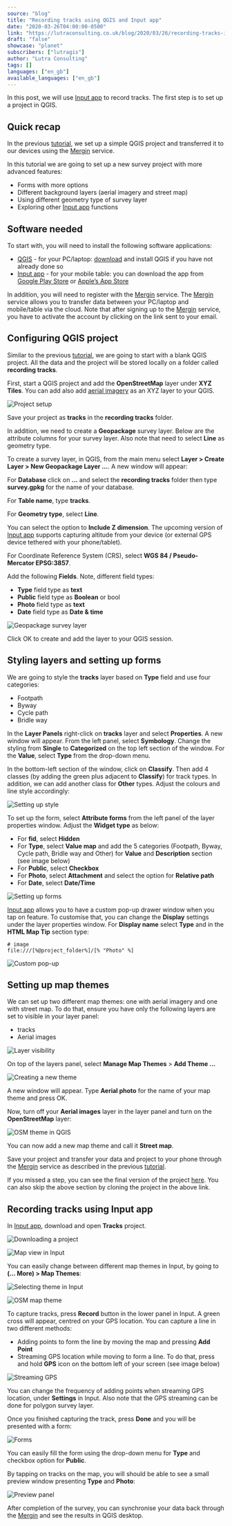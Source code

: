 ```yaml
---
source: "blog"
title: "Recording tracks using QGIS and Input app"
date: "2020-03-26T04:00:00-0500"
link: "https://lutraconsulting.co.uk/blog/2020/03/26/recording-tracks-input/"
draft: "false"
showcase: "planet"
subscribers: ["lutragis"]
author: "Lutra Consulting"
tags: []
languages: ["en_gb"]
available_languages: ["en_gb"]
---
```


<p>In this post, we will use <a href="https://merginmaps.com/">Input app</a> to record tracks. The first step is to set up a project in QGIS.</p>

<!-- more -->

<h2 id="quick-recap">Quick recap</h2>
<p>In the previous <a href="https://www.lutraconsulting.co.uk/blog/2020/02/14/survey-qgis-input/">tutorial</a>, we set up a simple QGIS project and transferred it to our devices using the <a href="https://merginmaps.com/">Mergin</a> service.</p>

<p>In this tutorial we are going to set up a new survey project with more advanced features:</p>

<ul>
  <li>Forms with more options</li>
  <li>Different background layers (aerial imagery and street map)</li>
  <li>Using different geometry type of survey layer</li>
  <li>Exploring other <a href="https://merginmaps.com/">Input app</a> functions</li>
</ul>

<h2 id="software-needed">Software needed</h2>
<p>To start with, you will need to install the following software applications:</p>
<ul>
  <li><a href="https://www.lutraconsulting.co.uk/blog/categories/qgis/www.qgis.org">QGIS</a> - for your PC/laptop: <a href="https://qgis.org/en/site/forusers/download.html">download</a> and install QGIS if you have not already done so</li>
  <li><a href="https://merginmaps.com/">Input app</a> - for your mobile table: you can download the app from <a href="https://play.google.com/store/apps/details?id=uk.co.lutraconsulting&amp;utm_source=lutra-atom&amp;utm_medium=lutra-blog&amp;utm_campaign=input">Google Play Store</a> or <a href="https://apps.apple.com/us/app/input/id1478603559?ls=1&amp;utm_source=lutra-atom&amp;utm_medium=lutra-blog&amp;utm_campaign=input">Apple’s App Store</a></li>
</ul>

<p>In addition, you will need to register with the <a href="https://merginmaps.com/">Mergin</a> service. The <a href="https://merginmaps.com/">Mergin</a> service allows you to transfer data between your PC/laptop and mobile/table via the cloud. Note that after signing up to the <a href="https://merginmaps.com/">Mergin</a> service, you have to activate the account by clicking on the link sent to your email.</p>

<h2 id="configuring-qgis-project">Configuring QGIS project</h2>

<p>Similar to the previous <a href="https://www.lutraconsulting.co.uk/blog/2020/02/14/survey-qgis-input/">tutorial</a>, we are going to start with a blank QGIS project. All the data and the project will be stored locally on a folder called <strong>recording tracks</strong>.</p>

<p>First, start a QGIS project and add the <strong>OpenStreetMap</strong> layer under <strong>XYZ Tiles</strong>. You can add also add <a href="https://gis.stackexchange.com/a/217670">aerial imagery</a> as an XYZ layer to your QGIS.</p>

<p><img alt="Project setup" src="https://www.lutraconsulting.co.uk/img/posts/track-qgis-project.png" /></p>

<p>Save your project as <strong>tracks</strong> in the <strong>recording tracks</strong> folder.</p>

<p>In addition, we need to create a <strong>Geopackage</strong> survey layer. Below are the attribute columns for your survey layer. Also note that need to select <strong>Line</strong> as geometry type.</p>

<p>To create a survey layer, in QGIS, from the main menu select <strong>Layer &gt; Create Layer &gt; New Geopackage Layer …</strong>. A new window will appear:</p>

<p>For <strong>Database</strong> click on <strong>…</strong> and select the <strong>recording tracks</strong> folder then type <strong>survey.gpkg</strong> for the name of your database.</p>

<p>For <strong>Table name</strong>, type <strong>tracks</strong>.</p>

<p>For <strong>Geometry type</strong>, select <strong>Line</strong>.</p>

<p>You can select the option to <strong>Include Z dimension</strong>. The upcoming version of <a href="https://merginmaps.com/">Input app</a> supports capturing altitude from your device (or external GPS device tethered with your phone/tablet).</p>

<p>For Coordinate Reference System (CRS), select <strong>WGS 84 / Pseudo-Mercator EPSG:3857</strong>.</p>

<p>Add the following <strong>Fields</strong>. Note, different field types:</p>

<ul>
  <li><strong>Type</strong> field type as <strong>text</strong></li>
  <li><strong>Public</strong> field type as <strong>Boolean</strong> or bool</li>
  <li><strong>Photo</strong> field type as <strong>text</strong></li>
  <li><strong>Date</strong> field type as <strong>Date &amp; time</strong></li>
</ul>

<p><img alt="Geopackage survey layer" src="https://www.lutraconsulting.co.uk/img/posts/track-survey-layer.png" /></p>

<p>Click OK to create and add the layer to your QGIS session.</p>

<h2 id="styling-layers-and-setting-up-forms">Styling layers and setting up forms</h2>

<p>We are going to style the <strong>tracks</strong> layer based on <strong>Type</strong> field and use four categories:</p>
<ul>
  <li>Footpath</li>
  <li>Byway</li>
  <li>Cycle path</li>
  <li>Bridle way</li>
</ul>

<p>In the <strong>Layer Panels</strong> right-click on <strong>tracks</strong> layer and select <strong>Properties</strong>. A new window will appear. From the left panel, select <strong>Symbology</strong>. Change the styling from <strong>Single</strong> to <strong>Categorized</strong> on the top left section of the window. For the <strong>Value</strong>, select <strong>Type</strong> from the drop-down menu.</p>

<p>In the bottom-left section of the window, click on <strong>Classify</strong>. Then add 4 classes (by adding the green plus adjacent to <strong>Classify</strong>) for track types. In addition, we can add another class for <strong>Other</strong> types. Adjust the colours and line style accordingly:</p>

<p><img alt="Setting up style" src="https://www.lutraconsulting.co.uk/img/posts/track-style-layer.png" /></p>

<p>To set up the form, select <strong>Attribute forms</strong> from the left panel of the layer properties window. Adjust the <strong>Widget type</strong> as below:</p>

<ul>
  <li>For <strong>fid</strong>, select <strong>Hidden</strong></li>
  <li>For <strong>Type</strong>, select <strong>Value map</strong> and add the 5 categories (Footpath, Byway, Cycle path, Bridle way and Other) for <strong>Value</strong> and <strong>Description</strong> section (see image below)</li>
  <li>For <strong>Public</strong>, select <strong>Checkbox</strong></li>
  <li>For <strong>Photo</strong>, select <strong>Attachment</strong> and select the option for <strong>Relative path</strong></li>
  <li>For <strong>Date</strong>, select <strong>Date/Time</strong></li>
</ul>

<p><img alt="Setting up forms" src="https://www.lutraconsulting.co.uk/img/posts/track-forms-layer.png" /></p>

<p><a href="https://merginmaps.com/">Input app</a> allows you to have a custom pop-up drawer window when you tap on feature. To customise that, you can change the <strong>Display</strong> settings under the layer properties window. For <strong>Display name</strong> select <strong>Type</strong> and in the <strong>HTML Map Tip</strong> section type:</p>

<p><code class="highlighter-rouge"># image
file:///[%@project_folder%]/[% "Photo" %]</code></p>

<p><img alt="Custom pop-up" src="https://www.lutraconsulting.co.uk/img/posts/track-popup-layer.png" /></p>

<h2 id="setting-up-map-themes">Setting up map themes</h2>
<p>We can set up two different map themes: one with aerial imagery and one with street map. To do that, ensure you have only the following layers are set to visible in your layer panel:</p>
<ul>
  <li>tracks</li>
  <li>Aerial images</li>
</ul>

<p><img alt="Layer visibility" src="https://www.lutraconsulting.co.uk/img/posts/track-theme-ap1.png" /></p>

<p>On top of the layers panel, select <strong>Manage Map Themes</strong> &gt; <strong>Add Theme …</strong></p>

<p><img alt="Creating a new theme" src="https://www.lutraconsulting.co.uk/img/posts/track-theme-ap2.png" /></p>

<p>A new window will appear. Type <strong>Aerial photo</strong> for the name of your map theme and press OK.</p>

<p>Now, turn off your <strong>Aerial images</strong> layer in the layer panel and turn on the <strong>OpenStreetMap</strong> layer:</p>

<p><img alt="OSM theme in QGIS" src="https://www.lutraconsulting.co.uk/img/posts/track-theme-osm.png" /></p>

<p>You can now add a new map theme and call it <strong>Street map</strong>.</p>

<p>Save your project and transfer your data and project to your phone through the <a href="https://merginmaps.com/">Mergin</a> service as described in the previous <a href="https://www.lutraconsulting.co.uk/blog/2020/02/14/survey-qgis-input/">tutorial</a>.</p>

<p>If you missed a step, you can see the final version of the project <a href="https://merginmaps.com/projects/saber/Tracks/tree">here</a>. You can also skip the above section by cloning the project in the above link.</p>

<h2 id="recording-tracks-using-input-app">Recording tracks using Input app</h2>
<p>In <a href="https://merginmaps.com/">Input app</a>, download and open <strong>Tracks</strong> project.</p>

<p><img alt="Downloading a project" src="https://www.lutraconsulting.co.uk/img/posts/tracks-input-project.png" /></p>

<p><img alt="Map view in Input" src="https://www.lutraconsulting.co.uk/img/posts/tracks-input-map.png" /></p>

<p>You can easily change between different map themes in Input, by going to <strong>(… More) &gt; Map Themes</strong>:</p>

<p><img alt="Selecting theme in Input" src="https://www.lutraconsulting.co.uk/img/posts/tracks-input-themes.png" /></p>

<p><img alt="OSM map theme" src="https://www.lutraconsulting.co.uk/img/posts/tracks-input-osm.png" /></p>

<p>To capture tracks, press <strong>Record</strong> button in the lower panel in Input. A green cross will appear, centred on your GPS location. You can capture a line in two different methods:</p>

<ul>
  <li>Adding points to form the line by moving the map and pressing <strong>Add Point</strong></li>
  <li>Streaming GPS location while moving to form a line. To do that, press and hold <strong>GPS</strong> icon on the bottom left of your screen (see image below)</li>
</ul>

<p><img alt="Streaming GPS" src="https://www.lutraconsulting.co.uk/img/posts/tracks-input-stream.png" /></p>

<p>You can change the frequency of adding points when streaming GPS location, under <strong>Settings</strong> in Input. Also note that the GPS streaming can be done for polygon survey layer.</p>

<p>Once you finished capturing the track, press <strong>Done</strong> and you will be presented with a form:</p>

<p><img alt="Forms" src="https://www.lutraconsulting.co.uk/img/posts/tracks-input-form.png" /></p>

<p>You can easily fill the form using the drop-down menu for <strong>Type</strong> and checkbox option for <strong>Public</strong>.</p>

<p>By tapping on tracks on the map, you will should be able to see a small preview window presenting <strong>Type</strong> and <strong>Photo</strong>:</p>

<p><img alt="Preview panel" src="https://www.lutraconsulting.co.uk/img/posts/tracks-input-preview.png" /></p>

<p>After completion of the survey, you can synchronise your data back through the <a href="https://merginmaps.com/">Mergin</a> and see the results in QGIS desktop.</p>
